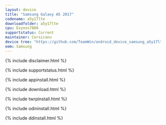 ```yaml
---
layout: device
title: "Samsung Galaxy A5 2017"
codename: a5y17lte
downloadfolder: a5y17lte
cpu: Exynos7880
supportstatus: Current
maintainer: Corsicanu
device tree: "https://github.com/TeamWin/android_device_samsung_a5y17lte"
oem: Samsung
---
```


{% include disclaimer.html %}

{% include supportstatus.html %}

{% include appinstall.html %}

{% include download.html %}

{% include twrpinstall.html %}

{% include odininstall.html %}

{% include ddinstall.html %}
